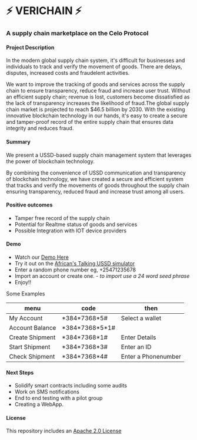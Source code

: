 # ⚡ VERICHAIN ⚡

### A supply chain marketplace on the Celo Protocol

#### Project Description

In the modern global supply chain system, it's difficult for businesses and individuals to track and verify the movement of goods. There are delays, disputes, increased costs and fraudelent activities.

We want to improve the tracking of goods and services across the supply chain to ensure transparency, reduce fraud  and increase user trust. Without an efficient supply chain; revenue is lost, customers become dissatisfied as the lack of transparency increases the likelihood of fraud.The global supply chain market is projected to reach $46.5 billion by 2030. With the existing innovative blockchain technology in our hands, it's easy to create a secure and tamper-proof record of the entire supply chain that ensures data integrity and reduces fraud.

#### Summary

We present a USSD-based supply chain management system that leverages the power of blockchain technology.

By combining the convenience of USSD communication and transparency of blockchain technology, we have created a secure and efficient system that tracks and verify the movements of goods throughout the supply chain ensuring transparency, reduced fraud and  increase trust among all users.

#### Positive outcomes

- Tamper free record of the supply chain
- Potential for Realtme status of goods and services
- Possible Integration with IOT device providers

#### Demo

- Watch our [Demo Here](https://youtu.be/Kd56IaXPgOo)
- Try it out on the [African's Talking USSD simulator](https://developers.africastalking.com/simulator)
- Enter a random phone number eg, +25471235678
- Import an account or create one. - _to import use a 24 word seed phrase_
- Enjoy!!

Some Examples

| menu            | code                  | then                |  
| --------------- | --------------------- | ------------------- |
| My Account      | \*384\*7368\*5#       | Select a wallet     |
| Account Balance | \*384\*7368\*5*1#     |                     |
| Create Shipment | \*384\*7368\*1#       | Enter Details       |
| Start Shipment  | \*384\*7368\*3#       | Enter an ID         |
| Check Shipment  | \*384\*7368\*4#       | Enter a Phonenumber |

#### Next Steps

- Solidify smart contracts including some audits
- Work on SMS notifications
- End to end testing with a pilot group
- Creating a WebApp.

#### License

This repository includes an [Apache 2.0 License](https://choosealicense.com/licenses/apache-2.0/)
